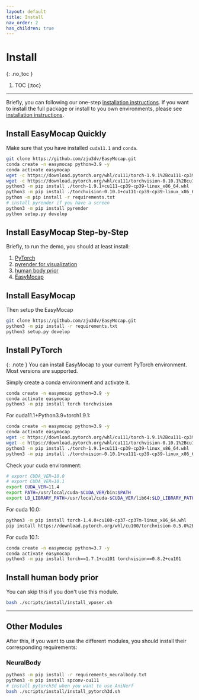 ```yaml
---
layout: default
title: Install
nav_order: 2
has_children: true
---
```


# Install
{: .no_toc }

1. TOC
{:toc}
---


Briefly, you can following our one-step [installation instructions](#install-easymocap-quickly). If you want to install the full package or install to you own environments, please see [installation instructions](#install-easymocap-step-by-step).


## Install EasyMocap Quickly

Make sure that you have installed `cuda11.1` and `conda`.

```bash
git clone https://github.com/zju3dv/EasyMocap.git
conda create -n easymocap python=3.9 -y
conda activate easymocap
wget -c https://download.pytorch.org/whl/cu111/torch-1.9.1%2Bcu111-cp39-cp39-linux_x86_64.whl
wget -c https://download.pytorch.org/whl/cu111/torchvision-0.10.1%2Bcu111-cp39-cp39-linux_x86_64.whl
python3 -m pip install ./torch-1.9.1+cu111-cp39-cp39-linux_x86_64.whl
python3 -m pip install ./torchvision-0.10.1+cu111-cp39-cp39-linux_x86_64.whl
python -m pip install -r requirements.txt
# install pyrender if you have a screen
python3 -m pip install pyrender
python setup.py develop
```


## Install EasyMocap Step-by-Step

Briefly, to run the demo, you should at least install:
1. [PyTorch](#install-pytorch)
2. [pyrender for visualization](./install_vis3d.md)
3. [human body prior](#install-human-body-prior)
4. [EasyMocap](#install-easymocap)

## Install EasyMocap

Then setup the EasyMocap

```bash
git clone https://github.com/zju3dv/EasyMocap.git
python3 -m pip install -r requirements.txt
python3 setup.py develop
```

## Install PyTorch

{: .note }
You can install EasyMocap to your current PyTorch environment. Most versions are supported.

Simply create a conda environment and activate it.

```bash
conda create -n easymocap python=3.9 -y
conda activate easymocap
python3 -m pip install torch torchvision
```

For cuda11.1+Python3.9+torch1.9.1:

```bash
conda create -n easymocap python=3.9 -y
conda activate easymocap
wget -c https://download.pytorch.org/whl/cu111/torch-1.9.1%2Bcu111-cp39-cp39-linux_x86_64.whl
wget -c https://download.pytorch.org/whl/cu111/torchvision-0.10.1%2Bcu111-cp39-cp39-linux_x86_64.whl
python3 -m pip install ./torch-1.9.1+cu111-cp39-cp39-linux_x86_64.whl
python3 -m pip install ./torchvision-0.10.1+cu111-cp39-cp39-linux_x86_64.whl
```

Check your cuda environment:
```bash
# export CUDA_VER=10.0
# export CUDA_VER=10.1
export CUDA_VER=11.4
export PATH=/usr/local/cuda-$CUDA_VER/bin:$PATH
export LD_LIBRARY_PATH=/usr/local/cuda-$CUDA_VER/lib64:$LD_LIBRARY_PATH
```

For cuda 10.0:
```bash
python3 -m pip install torch-1.4.0+cu100-cp37-cp37m-linux_x86_64.whl
pip install https://download.pytorch.org/whl/cu100/torchvision-0.5.0%2Bcu100-cp37-cp37m-linux_x86_64.whl
```

For cuda 10.1:
```bash
conda create -n easymocap python=3.7 -y
conda activate easymocap
python3 -m pip install torch==1.7.1+cu101 torchvision==0.8.2+cu101
```


## Install human body prior

You can skip this if you don't use this module.

```bash
bash ./scripts/install/install_vposer.sh
```

---

## Other Modules

After this, if you want to use the different modules, you should install their corresponding requirements:

### NeuralBody


```bash
python3 -m pip install -r requirements_neuralbody.txt
python3 -m pip install spconv-cu111
# install pytorch3d when you want to use AniNerf
bash ./scripts/install/install_pytorch3d.sh
```